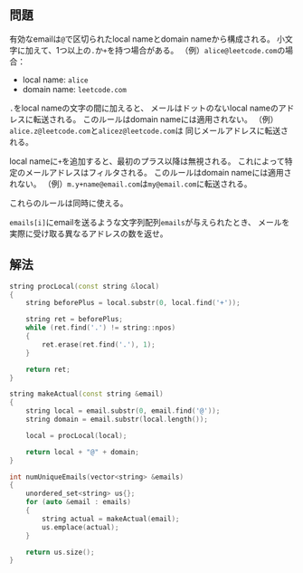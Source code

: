 ## 問題
有効なemailは`@`で区切られたlocal nameとdomain nameから構成される。
小文字に加えて、1つ以上の`.`か`+`を持つ場合がある。
（例）`alice@leetcode.com`の場合：
- local name: `alice`
- domain name: `leetcode.com`

`.`をlocal nameの文字の間に加えると、
メールはドットのないlocal nameのアドレスに転送される。
このルールはdomain nameには適用されない。
（例）`alice.z@leetcode.com`と`alicez@leetcode.com`は
同じメールアドレスに転送される。

local nameに`+`を追加すると、最初のプラス以降は無視される。
これによって特定のメールアドレスはフィルタされる。
このルールはdomain nameには適用されない。
（例）`m.y+name@email.com`は`my@email.com`に転送される。

これらのルールは同時に使える。

`emails[i]`にemailを送るような文字列配列`emails`が与えられたとき、
メールを実際に受け取る異なるアドレスの数を返せ。

## 解法
```cpp
string procLocal(const string &local)
{
	string beforePlus = local.substr(0, local.find('+'));

	string ret = beforePlus;
	while (ret.find('.') != string::npos)
	{
		ret.erase(ret.find('.'), 1);
	}

	return ret;
}

string makeActual(const string &email)
{
	string local = email.substr(0, email.find('@'));
	string domain = email.substr(local.length());

	local = procLocal(local);

	return local + "@" + domain;
}

int numUniqueEmails(vector<string> &emails)
{
	unordered_set<string> us{};
	for (auto &email : emails)
	{
		string actual = makeActual(email);
		us.emplace(actual);
	}

	return us.size();
}
```
